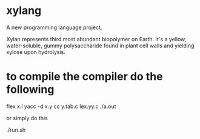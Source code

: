 # xylang
A new programming language project.

Xylan represents third most abundant biopolymer on Earth. It's a yellow, water-soluble, gummy polysaccharide found in plant cell walls and yielding xylose upon hydrolysis.

# to compile the compiler do the following
flex x.l
yacc -d x.y
cc y.tab.c lex.yy.c
./a.out

or simply do this

./run.sh
